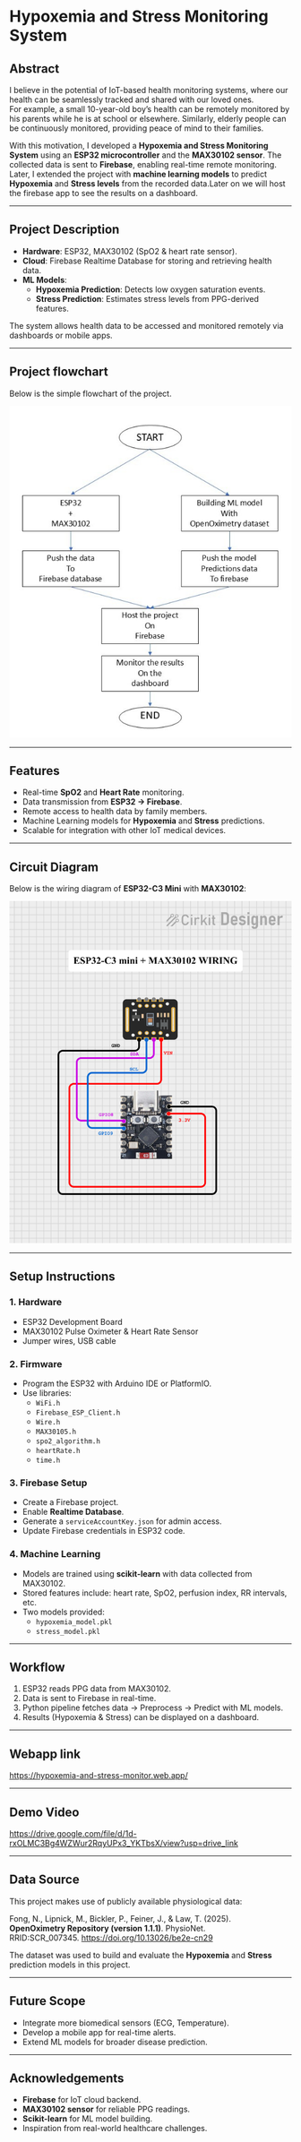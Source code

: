 # Hypoxemia and Stress Monitoring System

## Abstract

I believe in the potential of IoT-based health monitoring systems, where our health can be seamlessly tracked and shared with our loved ones.  
For example, a small 10-year-old boy’s health can be remotely monitored by his parents while he is at school or elsewhere. Similarly, elderly people can be continuously monitored, providing peace of mind to their families.

With this motivation, I developed a **Hypoxemia and Stress Monitoring System** using an **ESP32 microcontroller** and the **MAX30102 sensor**. The collected data is sent to **Firebase**, enabling real-time remote monitoring.  
Later, I extended the project with **machine learning models** to predict **Hypoxemia** and **Stress levels** from the recorded data.Later on we will host the firebase app to see the results on a dashboard.

---

## Project Description

- **Hardware**: ESP32, MAX30102 (SpO2 & heart rate sensor).
- **Cloud**: Firebase Realtime Database for storing and retrieving health data.
- **ML Models**:
  - **Hypoxemia Prediction**: Detects low oxygen saturation events.
  - **Stress Prediction**: Estimates stress levels from PPG-derived features.

The system allows health data to be accessed and monitored remotely via dashboards or mobile apps.

---

## Project flowchart

Below is the simple flowchart of the project.

![FLOWCHART](MEDIA/FLOWCHART.JPG)

---

## Features

- Real-time **SpO2** and **Heart Rate** monitoring.
- Data transmission from **ESP32 → Firebase**.
- Remote access to health data by family members.
- Machine Learning models for **Hypoxemia** and **Stress** predictions.
- Scalable for integration with other IoT medical devices.

---

## Circuit Diagram

Below is the wiring diagram of **ESP32-C3 Mini** with **MAX30102**:

![ESP32-C3 Mini with MAX30102 Circuit](MEDIA/circuit_image.png)

---

## Setup Instructions

### 1. Hardware

- ESP32 Development Board
- MAX30102 Pulse Oximeter & Heart Rate Sensor
- Jumper wires, USB cable

### 2. Firmware

- Program the ESP32 with Arduino IDE or PlatformIO.
- Use libraries:
  - `WiFi.h`
  - `Firebase_ESP_Client.h`
  - `Wire.h`
  - `MAX30105.h`
  - `spo2_algorithm.h`
  - `heartRate.h`
  - `time.h`

### 3. Firebase Setup

- Create a Firebase project.
- Enable **Realtime Database**.
- Generate a `serviceAccountKey.json` for admin access.
- Update Firebase credentials in ESP32 code.

### 4. Machine Learning

- Models are trained using **scikit-learn** with data collected from MAX30102.
- Stored features include: heart rate, SpO2, perfusion index, RR intervals, etc.
- Two models provided:
  - `hypoxemia_model.pkl`
  - `stress_model.pkl`

---

## Workflow

1. ESP32 reads PPG data from MAX30102.
2. Data is sent to Firebase in real-time.
3. Python pipeline fetches data → Preprocess → Predict with ML models.
4. Results (Hypoxemia & Stress) can be displayed on a dashboard.

---

## Webapp link

https://hypoxemia-and-stress-monitor.web.app/

---

## Demo Video

https://drive.google.com/file/d/1d-rxOLMC3Bg4WZWur2RqyUPx3_YKTbsX/view?usp=drive_link

---

## Data Source

This project makes use of publicly available physiological data:

Fong, N., Lipnick, M., Bickler, P., Feiner, J., & Law, T. (2025).  
**OpenOximetry Repository (version 1.1.1)**. PhysioNet.  
RRID:SCR_007345. https://doi.org/10.13026/be2e-cn29

The dataset was used to build and evaluate the **Hypoxemia** and **Stress** prediction models in this project.

---

## Future Scope

- Integrate more biomedical sensors (ECG, Temperature).
- Develop a mobile app for real-time alerts.
- Extend ML models for broader disease prediction.

---

## Acknowledgements

- **Firebase** for IoT cloud backend.
- **MAX30102 sensor** for reliable PPG readings.
- **Scikit-learn** for ML model building.
- Inspiration from real-world healthcare challenges.
